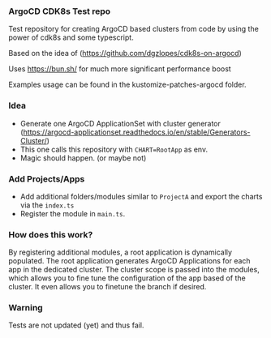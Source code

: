 ### ArgoCD CDK8s Test repo

Test repository for creating ArgoCD based clusters from code by using the power of cdk8s and some typescript.

Based on the idea of (https://github.com/dgzlopes/cdk8s-on-argocd)

Uses https://bun.sh/ for much more significant performance boost

Examples usage can be found in the kustomize-patches-argocd folder.

### Idea

- Generate one ArgoCD ApplicationSet with cluster generator (https://argocd-applicationset.readthedocs.io/en/stable/Generators-Cluster/)
- This one calls this repository with `CHART=RootApp` as env.
- Magic should happen. (or maybe not)

### Add Projects/Apps

- Add additional folders/modules similar to `ProjectA` and export the charts via the `index.ts`
- Register the module in `main.ts`.

### How does this work?

By registering additional modules, a root application is dynamically populated. The root application generates ArgoCD Applications for each app in the dedicated cluster. The cluster scope is passed into the modules, which allows you to fine tune the configuration of the app based of the cluster. It even allows you to finetune the branch if desired.

### Warning

Tests are not updated (yet) and thus fail.
